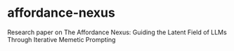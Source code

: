 # affordance-nexus
Research paper on The Affordance Nexus: Guiding the Latent Field of LLMs Through Iterative Memetic Prompting
